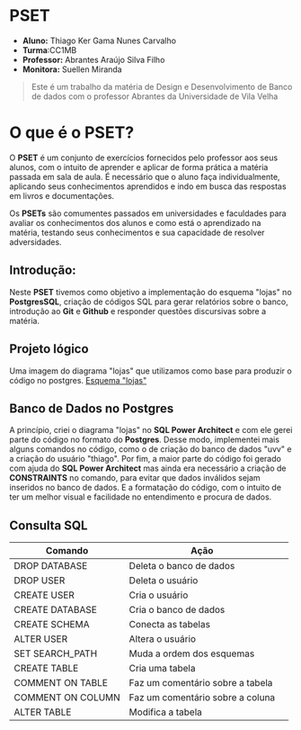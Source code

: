 # PSET
- **Aluno:** Thiago Ker Gama Nunes Carvalho
- **Turma**:CC1MB
- **Professor:**   Abrantes Araújo Silva Filho
- **Monitora:** Suellen Miranda

> Este é um trabalho da matéria de Design e Desenvolvimento de Banco de dados com o professor Abrantes da Universidade de Vila Velha
                                 


# O que é o PSET?
O **PSET** é um conjunto de exercícios fornecidos pelo professor aos seus alunos, com o intuito de aprender e aplicar de forma prática a matéria passada em sala de aula. É necessário que o aluno faça individualmente, aplicando seus conhecimentos aprendidos e indo em busca das respostas em livros e documentações.

Os **PSETs** são comumentes passados em universidades e faculdades para avaliar os conhecimentos dos alunos e como está o aprendizado na matéria, testando seus conhecimentos e sua capacidade de resolver adversidades.

## Introdução:
Neste **PSET** tivemos como objetivo a implementação do esquema "lojas" no **PostgresSQL**, criação de códigos SQL para gerar relatórios sobre o banco, introdução ao **Git** e **Github** e responder questões discursivas sobre a matéria.

## Projeto lógico

Uma imagem do diagrama "lojas" que utilizamos como base para produzir o código no postgres.
[Esquema "lojas"](https://github.com/ThiagoKer/cc1mb_202305845_postgree.sql/blob/main/bd_pset.pdf)

## Banco de Dados no Postgres

A princípio, criei o diagrama "lojas" no **SQL Power Architect** e com ele gerei parte do código no formato do **Postgres**. Desse modo, implementei mais alguns comandos no código, como o de criação do  banco de dados "uvv" e a criação do usuário "thiago". Por fim, a maior parte do código foi gerado com ajuda do **SQL Power Architect** mas ainda era necessário a criação de **CONSTRAINTS** no comando, para evitar que dados inválidos sejam inseridos no banco de dados. E a formatação do código, com o intuito de ter um melhor visual e facilidade no entendimento e procura de dados.

## Consulta SQL
|Comando| Ação ||
|-|---|--|
|DROP DATABASE|Deleta o banco de dados
|DROP USER|Deleta o usuário
|CREATE USER|Cria o usuário
|CREATE DATABASE|Cria o banco de dados
|CREATE SCHEMA|Conecta as tabelas
|ALTER USER|Altera o usuário
|SET SEARCH_PATH|Muda a ordem dos esquemas
|CREATE TABLE| Cria uma tabela
|COMMENT ON TABLE|Faz um comentário sobre a tabela
|COMMENT ON COLUMN|Faz um comentário sobre a coluna
|ALTER TABLE|Modifica a tabela
